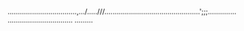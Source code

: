 ..................................,.../.....///...............................................';;;..............
................................
.........




